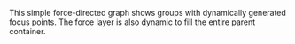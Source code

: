 This simple force-directed graph shows groups with dynamically generated focus points. The force layer is also dynamic to fill the entire parent container.